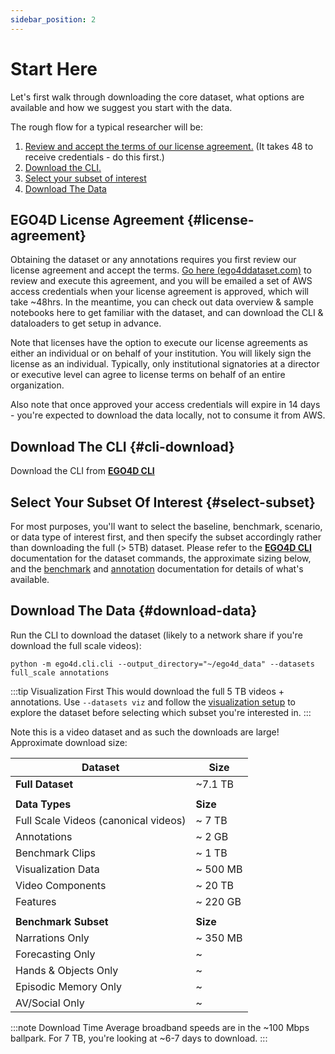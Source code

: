 ```yaml
---
sidebar_position: 2
---
```


# Start Here

Let's first walk through downloading the core dataset, what options are available and how we suggest you start with the data.

The rough flow for a typical researcher will be:

1. [Review and accept the terms of our license agreement.](#license-agreement)  (It takes 48 to receive credentials - do this first.)
1. [Download the CLI.](#cli-download)
1. [Select your subset of interest](#select-subset)
1. [Download The Data](#download-data)

## EGO4D License Agreement {#license-agreement}

Obtaining the dataset or any annotations requires you first review our license agreement and accept the terms.  [Go here (ego4ddataset.com)](https://ego4ddataset.com/) to review and execute this agreement, and you will be emailed a set of AWS access credentials when your license agreement is approved, which will take ~48hrs. In the meantime, you can check out data overview & sample notebooks here to get familiar with the dataset, and can download the CLI & dataloaders to get setup in advance.

Note that licenses have the option to execute our license agreements as either an individual or on behalf of your institution. You will likely sign the license as an individual. Typically, only institutional signatories at a director or executive level can agree to license terms on behalf of an entire organization.

Also note that once approved your access credentials will expire in 14 days - you're expected to download the data locally, not to consume it from AWS.

## Download The CLI {#cli-download}

Download the CLI from **[EGO4D CLI](https://github.com/facebookresearch/Ego4d/blob/main/ego4d/cli/README.md)**

## Select Your Subset Of Interest {#select-subset}

For most purposes, you'll want to select the baseline, benchmark, scenario, or data type of interest first, and then specify the subset accordingly rather than downloading the full (> 5TB) dataset.  Please refer to the **[EGO4D CLI](https://github.com/facebookresearch/Ego4d/blob/main/ego4d/cli/README.md)** documentation for the dataset commands, the approximate sizing below, and the [benchmark](./benchmarks/overview.md) and [annotation](./data/annotation-guidelines.md) documentation for details of what's available.

## Download The Data {#download-data}

Run the CLI to download the dataset (likely to a network share if you're download the full scale videos):

```
python -m ego4d.cli.cli --output_directory="~/ego4d_data" --datasets full_scale annotations
```

:::tip Visualization First
This would download the full 5 TB videos + annotations.  Use ```--datasets viz``` and follow the [visualization setup](https://github.com/facebookresearch/Ego4d/blob/main/viz/narrations/README.md) to explore the dataset before selecting which subset you're interested in.
:::


Note this is a video dataset and as such the downloads are large!  Approximate download size:

| **Dataset**                          | **Size** |
|--------------------------------------|----------|
| **Full Dataset**                     | ~7.1 TB  |
|                                      |          |
| **Data Types**                       | **Size** |
| Full Scale Videos (canonical videos) | ~ 7 TB   |
| Annotations                          | ~ 2 GB   |
| Benchmark Clips                      | ~ 1 TB   |
| Visualization Data                   | ~ 500 MB |
| Video Components                     | ~ 20 TB  |
| Features                             | ~ 220 GB |
|                                      |          |
| **Benchmark Subset**                 | **Size** |
| Narrations Only                      | ~ 350 MB |
| Forecasting Only                     | ~        |
| Hands & Objects Only                 | ~        |
| Episodic Memory Only                 | ~        |
| AV/Social Only                       | ~        |

:::note Download Time
Average broadband speeds are in the ~100 Mbps ballpark. For 7 TB,
you're looking at ~6-7 days to download.
:::
